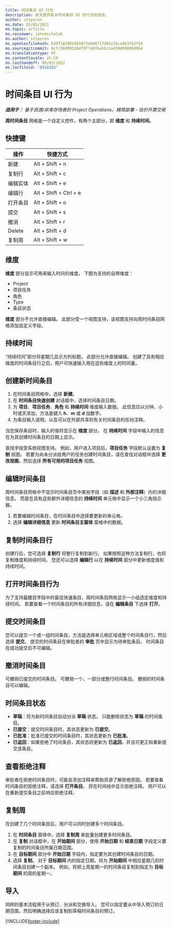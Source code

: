 ```yaml
---
title: 时间条目 UI 行为
description: 本文提供有关时间条目 UI 的行为的信息。
author: stsporen
ms.date: 03/03/2021
ms.topic: article
ms.reviewer: johnmichalak
ms.author: stsporen
ms.openlocfilehash: b39f182901681875eb90f17d9421bcad63762f54
ms.sourcegitcommit: 6cfc50d89528df977a8f6a55c1ad39d99800d9b4
ms.translationtype: HT
ms.contentlocale: zh-CN
ms.lasthandoff: 06/03/2022
ms.locfileid: "8918163"
---
```

# <a name="time-entry-ui-behavior"></a>时间条目 UI 行为

_**适用于：** 基于资源/非库存场景的 Project Operations，精简部署 - 估价开票交易_


**周时间条目** 网格是一个自定义控件，有两个主部分，即 **维度** 和 **持续时间**。

## <a name="keyboard-shortcuts"></a>快捷键
| 操作​        | 快捷方式                  |
|------------   |------------------------   |
| 新建​​           | Alt + Shift + n           |
| 复制行      | Alt + Shift + c           |
| 编辑实体    | Alt + Shift + e           |
| 编辑行      | Alt + Shift + Ctrl + e    |
| 打开条目    | Alt + Shift + o           |
| 提交​​        | Alt + Shift + s           |
| 撤消        | Alt + Shift + r           |
| Delete        | Alt + Shift + d           |
| 复制周     | Alt + Shift + w           |

## <a name="dimensions"></a>维度
**维度** 部分显示可用来输入时间的维度。 下图为支持的自带维度：

  - Project
  - 项目任务
  - 角色
  - Type
  - 条目状态

**维度** 部分不允许直接编辑。 此部分受一个视图支持，该视图支持向周时间条目网格添加自定义字段。

## <a name="duration"></a>持续时间
“持续时间”部分将星期几显示为列标题。 此部分允许直接编辑。 创建了具有相应维度的时间条目行之后，用户可快速输入用在这些维度上的时间量。

## <a name="create-a-new-time-entry"></a>创建新时间条目

1. 在时间条目网格中，选择 **新建**。 
2. 在 **时间条目快速创建** 对话框中，选择时间条目日期。
3. 为 **项目**、**项目任务**、**角色** 和 **持续时间** 维度输入数据。 此信息应以分钟、小时或天添加，方法是键入 **h**、**m** 或 **d** 加数字。 
4. 为条目输入说明，以及可以在外部共享的有关时间条目的任何注释。 

当您保存条目时，输入的值将显示在 **维度** 部分。 在 **持续时间** 字段中输入的信息在为其创建时间条目的日期上显示。

查找字段受系统视图支持。 例如，用户进入项目后，**项目任务** 字段默认设置为 **复制** 视图。 若要为尚未分派给用户的任务创建时间条目，请在查找对话框中选择 **更改视图**，然后选择 **所有可用的项目任务** 视图。

## <a name="edit-a-time-entry"></a>编辑时间条目 
周时间条目网格中不显示时间条目页中某些字段（如 **描述** 和 **外部注释**）内的详细信息。 而是在具有这些额外详细信息的 **持续时间** 单元格中显示一个小三角指示器。 

1. 若要编辑时间条目，在时间条目中选择要更新的单元格。
2. 选择 **编辑详细信息** 更新 **时间条目主窗体** 窗格中的数据。 

## <a name="copy-a-time-entry-row"></a>复制时间条目行
创建行后，您可选择 **复制行** 将整行复制到新行。 如果按照这种方法复制行，也将复制维度和持续时间。 您还可以选择 **编辑行** 以在 **持续时间** 部分中更新维度值和持续时间。

## <a name="open-a-time-entry-behavior"></a>打开时间条目行为
为了支持最醒目字段中的最佳快速条目，周时间条目网格显示一小组选定维度和持续时间。 若要查看一个时间条目的所有详细信息，请在 **编辑条目** 下选择 **打开**。

## <a name="submit-a-time-entry"></a>提交时间条目
您可以提交一个或一组时间条目，方法是选择单元格区域或整个时间条目行，然后选择 **提交**。 提交的时间条目在审批者的 **审批** 页中显示为待审批条目。 时间条目在成功提交后不可编辑。

## <a name="recall-a-time-entry"></a>撤消时间条目
可撤销已提交的时间条目。 可撤销一个、一部分或整行时间条目。 撤销的时间条目可以编辑。

## <a name="time-entry-status"></a>时间条目状态

- **草稿**：将为新时间条目自动分派 **草稿** 状态。 只能删除状态为 **草稿** 的时间条目。
- **已提交**：提交时间条目时，其状态更新为 **已提交**。 
- **已批准**：批准已提交的时间条目时，其状态更新为 **已批准**。 
- **已返回**：如果拒绝了时间条目，其状态将更新为 **已返回**，并且可更正和重新提交该条目。 

## <a name="view-rejection-comments"></a>查看拒绝注释
审批者在拒绝时间条目时，可能会添加注释来帮助资源了解拒绝原因。 若要查看时间条目的拒绝注释，请选择 **打开条目**。 将在时间线中显示拒绝注释。 用户可以在重新提交条目之前响应拒绝注释。

## <a name="copy-week"></a>复制周
在创建了几个时间条目后，用户可以同时创建多个时间条目。

1. 在 **时间条目** 窗体中，选择 **复制周** 来批量创建更多时间条目。 
2. 在 **复制** 对话框中，在 **开始期间** 部分，使用 **开始日期** 和 **结束日期** 字段定义要复制的时间条目所属日期范围。 
3. 在 **目标期间** 部分中 **开始日期** 字段内，指定要为其创建时间条目的日期。 
4. 选择 **复制**。 对于 **目标期间** 内的指定日期，将为 **开始期间** 中相应星期几的时间条目创建一个副本。 例如，将把上周星期一的时间条目复制到指定为 **目标期间** 的周的星期一。

## <a name="import"></a>导入
同样的基本流程用于从预订、分派和交换导入。 您可以指定要从中导入预订的日期范围，然后明确选择应该复制到草稿时间条目的预订。 


[!INCLUDE[footer-include](../includes/footer-banner.md)]
